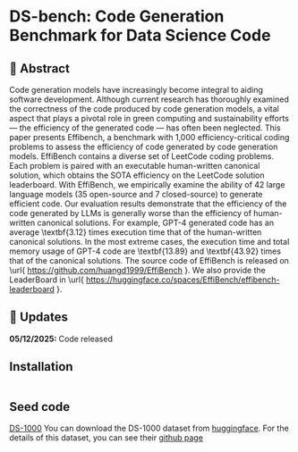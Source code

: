 # DS-bench: Code Generation Benchmark for Data Science Code

##  :round_pushpin: Abstract
Code generation models have increasingly become integral to aiding software development. Although current research has thoroughly examined the correctness of the code produced by code generation models, a vital aspect that plays a pivotal role in green computing and sustainability efforts — the efficiency of the generated code — has often been neglected. This paper presents Effibench, a benchmark with 1,000 efficiency-critical coding problems to assess the efficiency of code generated by code generation models. EffiBench contains a diverse set of LeetCode coding problems. Each problem is paired with an executable human-written canonical solution, which obtains the SOTA efficiency on the LeetCode solution leaderboard. With EffiBench, we empirically examine the ability of 42 large language models (35 open-source and 7 closed-source) to generate efficient code. Our evaluation results demonstrate that the efficiency of the code generated by LLMs is generally worse than the efficiency of human-written canonical solutions. For example, GPT-4 generated code has an average \textbf{3.12} times execution time that of the human-written canonical solutions. In the most extreme cases, the execution time and total memory usage of GPT-4 code are \textbf{13.89} and \textbf{43.92} times that of the canonical solutions. The source code of EffiBench is released on \url{ https://github.com/huangd1999/EffiBench }. We also provide the LeaderBoard in \url{ https://huggingface.co/spaces/EffiBench/effibench-leaderboard }.

## :rocket: Updates
**05/12/2025:** Code released

## Installation

```

```

## Seed code
[DS-1000](https://github.com/xlang-ai/DS-1000) 
You can download the DS-1000 dataset from [huggingface](https://huggingface.co/datasets/xlangai/DS-1000).
For the details of this dataset, you can see their [github page](https://github.com/xlang-ai/DS-1000)


